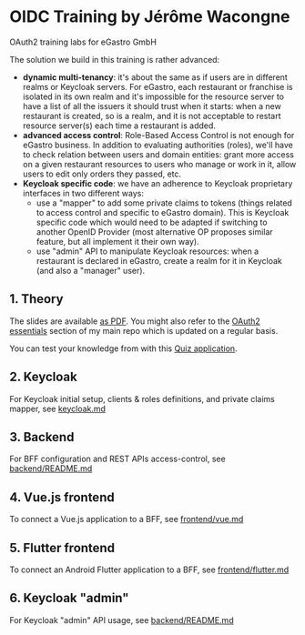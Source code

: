 # OIDC Training by Jérôme Wacongne
OAuth2 training labs for eGastro GmbH

The solution we build in this training is rather advanced:
- **dynamic multi-tenancy**: it's about the same as if users are in different realms or Keycloak servers. For eGastro, each restaurant or franchise is isolated in its own realm and it's impossible for the resource server to have a list of all the issuers it should trust when it starts: when a new restaurant is created, so is a realm, and it is not acceptable to restart resource server(s) each time a restaurant is added.
- **advanced access control**: Role-Based Access Control is not enough for eGastro business. In addition to evaluating authorities (roles), we'll have to check relation between users and domain entities: grant more access on a given restaurant resources to users who manage or work in it, allow users to edit only orders they passed, etc.
- **Keycloak specific code**: we have an adherence to Keycloak proprietary interfaces in two different ways:
  * use a "mapper" to add some private claims to tokens (things related to access control and specific to eGastro domain). This is Keycloak specific code which would need to be adapted if switching to another OpenID Provider (most alternative OP proposes similar feature, but all implement it their own way).
  * use "admin" API to manipulate Keycloak resources: when a restaurant is declared in eGastro, create a realm for it in Keycloak (and also a "manager" user).

## 1. Theory
The slides are available [as PDF](https://raw.githubusercontent.com/ch4mpy/egastro/main/OpenID_eGastro.pdf). You might also refer to the [OAuth2 essentials](https://github.com/ch4mpy/spring-addons/tree/master/samples/tutorials#oauth_essentials) section of my main repo which is updated on a regular basis.

You can test your knowledge from with this [Quiz application](https://quiz.c4-soft.com/ui/quizzes).

## 2. Keycloak
For Keycloak initial setup, clients & roles definitions, and private claims mapper, see [keycloak.md](https://github.com/ch4mpy/egastro/blob/main/keycloak.md)

## 3. Backend
For BFF configuration and REST APIs access-control, see [backend/README.md](https://github.com/ch4mpy/egastro/blob/main/backend/README.md)

## 4. Vue.js frontend
To connect a Vue.js application to a BFF, see [frontend/vue.md](https://github.com/ch4mpy/egastro/blob/main/admin-console/README.md)

## 5. Flutter frontend
To connect an Android Flutter application to a BFF, see [frontend/flutter.md](https://github.com/ch4mpy/egastro/blob/main/custommer-app/README.md)

## 6. Keycloak "admin"
For Keycloak "admin" API usage, see [backend/README.md](https://github.com/ch4mpy/egastro/blob/main/backend/keycloak-admin-api.md)
